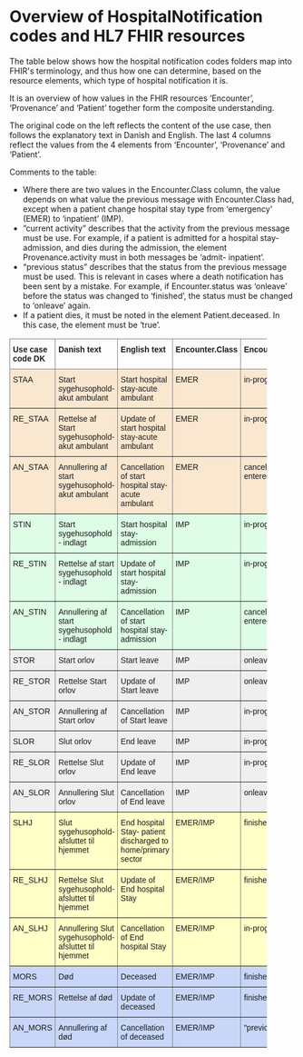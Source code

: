 # Overview of HospitalNotification codes and HL7 FHIR resources

The table below shows how the hospital notification codes folders map into FHIR's terminology, and thus how one can determine, based
on the resource elements, which type of hospital notification it is.

It is an overview of how values in the FHIR resources ‘Encounter’, ‘Provenance’ and ‘Patient’ together form the composite understanding.

The original code on the left reflects the content of the use case, then follows the explanatory text in Danish and English. The last 4
columns reflect the values from the 4 elements from ‘Encounter’, ‘Provenance’ and ‘Patient’.

Comments to the table:
* Where there are two values in the Encounter.Class column, the value depends on what value the previous message with
Encounter.Class had, except when a patient change hospital stay type from ‘emergency’ (EMER) to ‘inpatient’ (IMP).
* ”current activity” describes that the activity from the previous message must be use. For example, if a patient is admitted for a
hospital stay-admission, and dies during the admission, the element Provenance.activity must in both messages be ‘admit-
inpatient’.
* “previous status” describes that the status from the previous message must be used. This is relevant in cases where a death
notification has been sent by a mistake. For example, if Encounter.status was ‘onleave’ before the status was changed to
‘finished’, the status must be changed to ‘onleave’ again.
* If a patient dies, it must be noted in the element Patient.deceased. In this case, the element must be ‘true’.

<style type="text/css">
.tg  {border-collapse:collapse;border-spacing:0;max-width:90%;}
.tg td{border-color:black;border-style:solid;border-width:1px;font-family:Arial, sans-serif;font-size:14px;
  overflow:hidden;padding:10px 5px;word-break:normal;}
.tg th{border-color:black;border-style:solid;border-width:1px;font-family:Arial, sans-serif;font-size:14px;
  font-weight:normal;overflow:hidden;padding:10px 5px;word-break:normal;}
.tg .tg-6roq{background-color:#fae7d0;border-color:inherit;text-align:left;vertical-align:top}
.tg .tg-m3pm{background-color:#c8d6f8;border-color:inherit;text-align:left;vertical-align:top}
.tg .tg-fymr{border-color:inherit;font-weight:bold;text-align:left;vertical-align:top}
.tg .tg-ralc{background-color:#defce6;border-color:inherit;text-align:left;vertical-align:top}
.tg .tg-y698{background-color:#efefef;border-color:inherit;text-align:left;vertical-align:top}
.tg .tg-ncd7{background-color:#ffffc7;border-color:inherit;text-align:left;vertical-align:top}
</style>
<table class="tg">
<thead>
  <tr>
    <th class="tg-fymr">Use case code DK</th>
    <th class="tg-fymr">Danish text</th>
    <th class="tg-fymr">English text</th>
    <th class="tg-fymr">Encounter.Class</th>
    <th class="tg-fymr">Encounter.Status</th>
    <th class="tg-fymr">Provenance.activity</th>
    <th class="tg-fymr">Patient.Deceased</th>
  </tr>
</thead>
<tbody>
  <tr>
    <td class="tg-6roq">STAA</td>
    <td class="tg-6roq"> Start   sygehusophold- akut ambulant</td>
    <td class="tg-6roq"> Start hospital stay-acute   ambulant</td>
    <td class="tg-6roq">   EMER</td>
    <td class="tg-6roq">in-progress</td>
    <td class="tg-6roq">admit-emergency</td>
    <td class="tg-6roq"> </td>
  </tr>
  <tr>
    <td class="tg-6roq">RE_STAA</td>
    <td class="tg-6roq">Rettelse af   Start sygehusophold- akut ambulant</td>
    <td class="tg-6roq">Update of start hospital   stay-acute ambulant</td>
    <td class="tg-6roq">EMER</td>
    <td class="tg-6roq">in-progress</td>
    <td class="tg-6roq">revise-admit-emergency</td>
    <td class="tg-6roq"> </td>
  </tr>
  <tr>
    <td class="tg-6roq">AN_STAA</td>
    <td class="tg-6roq">Annullering   af start sygehusophold- akut ambulant</td>
    <td class="tg-6roq">Cancellation of start   hospital stay- acute ambulant</td>
    <td class="tg-6roq">EMER</td>
    <td class="tg-6roq">cancelled/ entered-in-error</td>
    <td class="tg-6roq">cancel-admit-emergency</td>
    <td class="tg-6roq"> </td>
  </tr>
  <tr>
    <td class="tg-ralc">STIN</td>
    <td class="tg-ralc">Start sygehusophold - indlagt</td>
    <td class="tg-ralc">Start   hospital stay-admission</td>
    <td class="tg-ralc">IMP</td>
    <td class="tg-ralc">in-progress</td>
    <td class="tg-ralc">admit-inpatient</td>
    <td class="tg-ralc"> </td>
  </tr>
  <tr>
    <td class="tg-ralc">RE_STIN</td>
    <td class="tg-ralc">Rettelse af   start sygehusophold - indlagt</td>
    <td class="tg-ralc">Update of start hospital   stay-admission</td>
    <td class="tg-ralc">IMP</td>
    <td class="tg-ralc">in-progress</td>
    <td class="tg-ralc">revise-admit-inpatient</td>
    <td class="tg-ralc"> </td>
  </tr>
  <tr>
    <td class="tg-ralc">AN_STIN</td>
    <td class="tg-ralc">Annullering   af start sygehusophold - indlagt</td>
    <td class="tg-ralc">Cancellation of start   hospital stay- admission</td>
    <td class="tg-ralc">IMP</td>
    <td class="tg-ralc">cancelled/ entered-in-error</td>
    <td class="tg-ralc">cancel-admit-inpatient</td>
    <td class="tg-ralc"> </td>
  </tr>
  <tr>
    <td class="tg-y698">STOR</td>
    <td class="tg-y698">Start orlov</td>
    <td class="tg-y698">Start leave</td>
    <td class="tg-y698">IMP</td>
    <td class="tg-y698">onleave</td>
    <td class="tg-y698">start-leave-inpatient</td>
    <td class="tg-y698"> </td>
  </tr>
  <tr>
    <td class="tg-y698">RE_STOR</td>
    <td class="tg-y698">Rettelse   Start orlov</td>
    <td class="tg-y698">Update of   Start leave</td>
    <td class="tg-y698">IMP</td>
    <td class="tg-y698">onleave</td>
    <td class="tg-y698">revise-start-leave-inpatient</td>
    <td class="tg-y698"> </td>
  </tr>
  <tr>
    <td class="tg-y698">AN_STOR</td>
    <td class="tg-y698">Annullering   af Start orlov</td>
    <td class="tg-y698">Cancellation   of Start leave</td>
    <td class="tg-y698">IMP</td>
    <td class="tg-y698">in-progress</td>
    <td class="tg-y698">cancel-start-leave-inpatient</td>
    <td class="tg-y698"> </td>
  </tr>
  <tr>
    <td class="tg-y698">SLOR</td>
    <td class="tg-y698">Slut orlov</td>
    <td class="tg-y698">End leave</td>
    <td class="tg-y698">IMP</td>
    <td class="tg-y698">in-progress</td>
    <td class="tg-y698">end-leave-inpatient</td>
    <td class="tg-y698"> </td>
  </tr>
  <tr>
    <td class="tg-y698">RE_SLOR</td>
    <td class="tg-y698">Rettelse   Slut orlov</td>
    <td class="tg-y698">Update of   End leave</td>
    <td class="tg-y698">IMP</td>
    <td class="tg-y698">in-progress</td>
    <td class="tg-y698">revise-end-leave-inpatient</td>
    <td class="tg-y698"> </td>
  </tr>
  <tr>
    <td class="tg-y698">AN_SLOR</td>
    <td class="tg-y698">Annullering   Slut orlov</td>
    <td class="tg-y698">Cancellation   of End leave</td>
    <td class="tg-y698">IMP</td>
    <td class="tg-y698">onleave</td>
    <td class="tg-y698">cancel-end-leave-inpatient</td>
    <td class="tg-y698"> </td>
  </tr>
  <tr>
    <td class="tg-ncd7">SLHJ</td>
    <td class="tg-ncd7">Slut   sygehusophold- afsluttet til hjemmet</td>
    <td class="tg-ncd7">End hospital Stay- patient discharged   to home/primary sector</td>
    <td class="tg-ncd7">EMER/IMP</td>
    <td class="tg-ncd7">finished</td>
    <td class="tg-ncd7">discharge-[Encounter.Class]-home</td>
    <td class="tg-ncd7"> </td>
  </tr>
  <tr>
    <td class="tg-ncd7">RE_SLHJ</td>
    <td class="tg-ncd7">Rettelse   Slut sygehusophold-afsluttet til hjemmet</td>
    <td class="tg-ncd7">Update of End hospital Stay</td>
    <td class="tg-ncd7">EMER/IMP</td>
    <td class="tg-ncd7">finished</td>
    <td class="tg-ncd7">revise-discharge-[Encounter.Class]-home</td>
    <td class="tg-ncd7"> </td>
  </tr>
  <tr>
    <td class="tg-ncd7">AN_SLHJ</td>
    <td class="tg-ncd7">Annullering   Slut sygehusophold- afsluttet til hjemmet</td>
    <td class="tg-ncd7">Cancellation of End hospital   Stay</td>
    <td class="tg-ncd7">EMER/IMP</td>
    <td class="tg-ncd7">in-progress</td>
    <td class="tg-ncd7">cancel-discharge-[Encounter.Class]-home</td>
    <td class="tg-ncd7"> </td>
  </tr>
  <tr>
    <td class="tg-m3pm">MORS</td>
    <td class="tg-m3pm">Død</td>
    <td class="tg-m3pm">Deceased</td>
    <td class="tg-m3pm">EMER/IMP</td>
    <td class="tg-m3pm">finished</td>
    <td class="tg-m3pm">”current activity”</td>
    <td class="tg-m3pm">true</td>
  </tr>
  <tr>
    <td class="tg-m3pm">RE_MORS</td>
    <td class="tg-m3pm">Rettelse af   død</td>
    <td class="tg-m3pm">Update of   deceased</td>
    <td class="tg-m3pm">EMER/IMP</td>
    <td class="tg-m3pm">finished</td>
    <td class="tg-m3pm">”current activity”</td>
    <td class="tg-m3pm">true</td>
  </tr>
  <tr>
    <td class="tg-m3pm">AN_MORS</td>
    <td class="tg-m3pm">Annullering   af død</td>
    <td class="tg-m3pm">Cancellation   of deceased</td>
    <td class="tg-m3pm">EMER/IMP</td>
    <td class="tg-m3pm">"previous status"</td>
    <td class="tg-m3pm">”current activity”</td>
    <td class="tg-m3pm">false</td>
  </tr>
</tbody>
</table>
